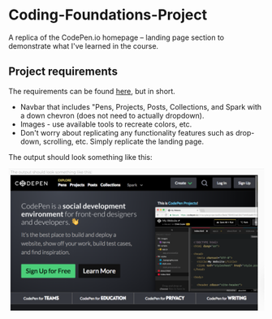 # Coding-Foundations-Project

A replica of the CodePen.io homepage – landing page section to demonstrate what I've learned in the course.

## Project requirements

The requirements can be found [here](https://devcamp.com/trails/digital-foundations/campsites/298/guides/digital-and-coding-literacy-capstone-project), but in short.

- Navbar that includes "Pens, Projects, Posts, Collections, and Spark with a down chevron (does not need to actually dropdown).
- Images - use available tools to recreate colors, etc.
- Don't worry about replicating any functionality features such as drop-down, scrolling, etc. Simply replicate the landing page.

The output should look something like this:


![CodePen landing page](./images/Screenshot%202023-11-10%20105145.png)
